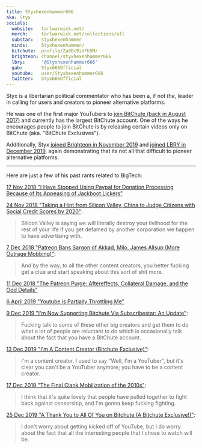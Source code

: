 ```yaml
---
title: Styxhexenhammer666
aka: Styx
socials:
  website:   tarlwarwick.net/
  merch:     tarlwarwick.net/collections/all
  substar:   styxhexenhammer
  minds:     Styxhexenhammer/
  bitchute:  profile/Za8Dc9idFh5M/
  brighteon: channel/styxhexenhammer666
  lbry:      '@Styxhexenhammer666'
  gab:       Styx666Official
  youtube:   user/Styxhexenhammer666
  twitter:   Styx666Official
---
```


Styx is a libertarian political commentator who has been a, if not _the_, leader in calling for users and creators to pioneer alternative platforms.

He was one of the first major YouTubers to [join BitChute (back in August 2017)](https://www.bitchute.com/video/ENyZ6YpBMEw/) and currently has the largest BitChute account.
One of the ways he encourages people to join BitChute is by releasing certain videos only on BitChute (aka. "BitChute Exclusives").

Additionally, Styx [joined Brighteon in November 2019](https://www.bitchute.com/video/fBL6S13pB78/) and [joined LBRY in December 2019](https://www.bitchute.com/video/qZXwX9DkIP4/), again demonstrating that its not all that difficult to pioneer alternative platforms.

<hr style="color: rgba(0, 0, 0, 0.15); margin-bottom: 1rem;">

Here are just a few of his past rants related to BigTech:

[17 Nov 2018 "I Have Stopped Using Paypal for Donation Processing Because of Its Appeasing of Jackboot Lickers"](https://www.bitchute.com/video/RpCrrcrI-bM/)

[24 Nov 2018 "Taking a Hint from Silicon Valley, China to Judge Citizens with Social Credit Scores by 2020"](https://www.bitchute.com/video/UFjrbbWiCgM/):
> Silicon Valley is saying we will literally destroy your livlihood for the rest of your life if you get defamed by another corporation we happen to have advertising with.

[7 Dec 2018 "Patreon Bans Sargon of Akkad, Milo, James Allsup (More Outrage Mobbing)"](https://www.bitchute.com/video/Ug4-gIUQfxo/):
> And by the way, to all the other content creators, you better fucking get a clue and start speaking about this sort of shit more.

[11 Dec 2018 "The Patreon Purge: Aftereffects, Collateral Damage, and the Odd Details"](https://www.bitchute.com/video/1ouBqi45YAA/)

[6 April 2019 "Youtube is Partially Throttling Me"](https://www.bitchute.com/video/a2ExFo87ERA/)

[9 Dec 2019 "I'm Now Supporting Bitchute Via Subscribestar: An Update"](https://www.bitchute.com/video/RPgfNUCYabc/):
> Fucking talk to some of these other big creators and get them to do what a lot of people are reluctant to do which is occasionally talk about the fact that you have a BitChute account.

[13 Dec 2019 "I'm A Content Creator (Bitchute Exclusive)"](https://www.bitchute.com/video/3anjfeLATkFi/):
> I'm a content creator. I used to say "Well, I'm a YouTuber", but it's clear you can't be a YouTuber anymore; you have to be a content creator.

[17 Dec 2019 "The Final Clank Mobilization of the 2010s"](https://www.bitchute.com/video/8r38QQwQKcs/):
> I think that it's quite lovely that people have pulled together to fight back against censorship, and I'm gonna keep fucking fighting.

[25 Dec 2019 "A Thank You to All Of You on Bitchute (A Bitchute Exclusive!)"](https://www.bitchute.com/video/uyvirQnP5lsP/?list=subscriptions):
> I don't worry about getting kicked off of YouTube, but I do worry about the fact that all the interesting people that I chose to watch will be.
